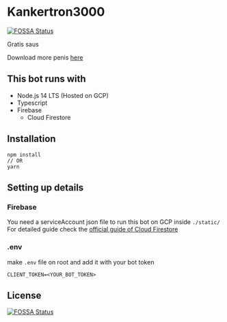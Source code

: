 # Kankertron3000
[![FOSSA Status](https://app.fossa.com/api/projects/git%2Bgithub.com%2FTitancube%2Fkankertron3000.svg?type=shield)](https://app.fossa.com/projects/git%2Bgithub.com%2FTitancube%2Fkankertron3000?ref=badge_shield)


Gratis saus

Download more penis [here](https://penis.download)

## This bot runs with

- Node.js 14 LTS (Hosted on GCP)
- Typescript
- Firebase
  - Cloud Firestore

## Installation

```node
npm install
// OR
yarn
```

## Setting up details

### Firebase

You need a serviceAccount json file to run this bot on GCP inside `./static/`
For detailed guide check the [official guide of Cloud Firestore](https://firebase.google.com/docs/firestore/quickstart)

### .env

make `.env` file on root and add it with your bot token

```env
CLIENT_TOKEN=<YOUR_BOT_TOKEN>
```


## License
[![FOSSA Status](https://app.fossa.com/api/projects/git%2Bgithub.com%2FTitancube%2Fkankertron3000.svg?type=large)](https://app.fossa.com/projects/git%2Bgithub.com%2FTitancube%2Fkankertron3000?ref=badge_large)